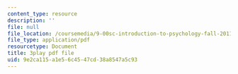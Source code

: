 ```yaml
---
content_type: resource
description: ''
file: null
file_location: /coursemedia/9-00sc-introduction-to-psychology-fall-2011/9e2ca115a1e56c4547cd38a8547a5c93_-cK1og4ElKE.pdf
file_type: application/pdf
resourcetype: Document
title: 3play pdf file
uid: 9e2ca115-a1e5-6c45-47cd-38a8547a5c93
---
```

